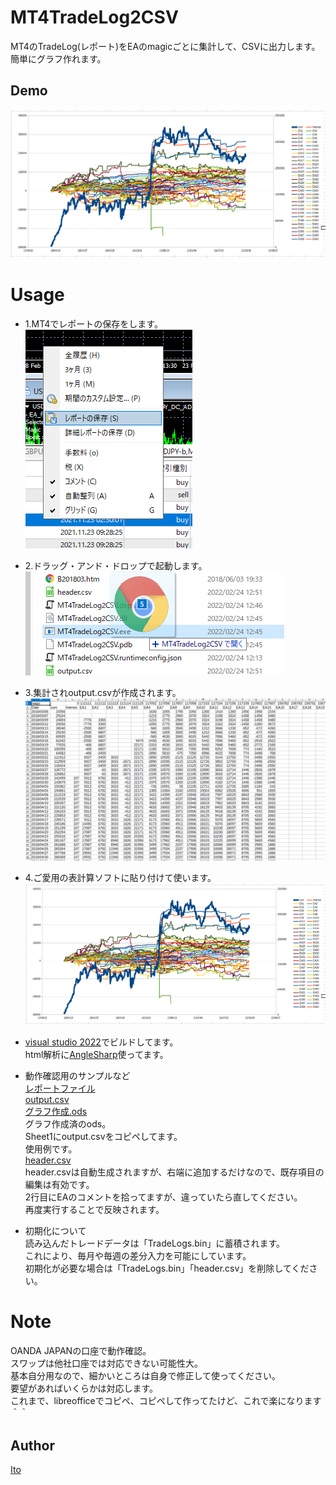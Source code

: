 # MT4TradeLog2CSV

MT4のTradeLog(レポート)をEAのmagicごとに集計して、CSVに出力します。  
簡単にグラフ作れます。  

## Demo
![グラフ](doc/sample.png) 

# Usage
- 1.MT4でレポートの保存をします。  
![レポート](doc/SaveReport.png)  
- 2.ドラッグ・アンド・ドロップで起動します。  
![DnD](doc/DnD.png)  
- 3.集計されoutput.csvが作成されます。  
![output](doc/output.png)  
- 4.ご愛用の表計算ソフトに貼り付けて使います。  
![グラフ](doc/sample.png)  

- [visual studio 2022](https://visualstudio.microsoft.com/ja/vs/whatsnew/)でビルドしてます。  
html解析に[AngleSharp](https://github.com/AngleSharp/AngleSharp)使ってます。  

- 動作確認用のサンプルなど  
[レポートファイル](doc/sample.htm)  
[output.csv](doc/output.csv)  
[グラフ作成.ods](doc/sample.ods)  
グラフ作成済のods。  
Sheet1にoutput.csvをコピペしてます。  
使用例です。  
[header.csv](doc/header.csv)  
header.csvは自動生成されますが、右端に追加するだけなので、既存項目の編集は有効です。  
2行目にEAのコメントを拾ってますが、違っていたら直してください。  
再度実行することで反映されます。  
- 初期化について  
読み込んだトレードデータは「TradeLogs.bin」に蓄積されます。  
これにより、毎月や毎週の差分入力を可能にしています。  
初期化が必要な場合は「TradeLogs.bin」「header.csv」を削除してください。  

# Note
OANDA JAPANの口座で動作確認。  
スワップは他社口座では対応できない可能性大。  
基本自分用なので、細かいところは自身で修正して使ってください。  
要望があればいくらかは対応します。  
これまで、libreofficeでコピペ、コピペして作ってたけど、これで楽になります＾＾  

## Author
[Ito](https://github.com/Ito-coder)

